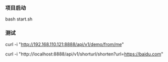 ### 项目启动
bash start.sh

### 测试
curl -i "http://192.168.110.121:8888/api/v1/demo/from/me" 

curl -i "http://localhost:8888/api/v1/shorturl/shorten?url=https://baidu.com"
